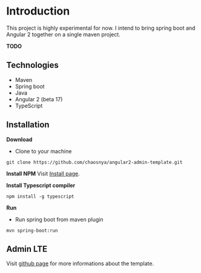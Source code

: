 Introduction
============

This project is highly experimental for now. I intend to bring spring boot and Angular 2 together on a single maven project.

**TODO**

Technologies
------------

- Maven
- Spring boot
- Java
- Angular 2 (beta 17)
- TypeScript

Installation
------------

**Download**
- Clone to your machine
```
git clone https://github.com/chaosnya/angular2-admin-template.git
```

**Install NPM**
Visit [Install page](https://docs.npmjs.com/getting-started/installing-node).

**Install Typescript compiler**
```
npm install -g typescript
```

**Run**
- Run spring boot from maven plugin
```
mvn spring-boot:run
```

Admin LTE
-------------
Visit [github page](https://github.com/almasaeed2010/AdminLTE) for more informations about the template.
